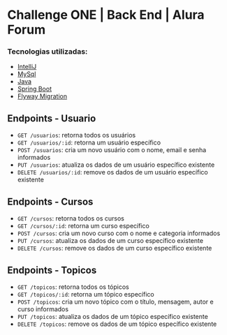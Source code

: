 # Challenge ONE | Back End | Alura Forum 

### Tecnologias utilizadas:

- [IntelliJ](https://www.jetbrains.com/pt-br/idea/)
- [MySql](https://www.mysql.com/)
- [Java](https://www.java.com/pt-BR/)
- [Spring Boot](https://start.spring.io/)
- [Flyway Migration](https://start.spring.io/)

[//]: # (- [Spring Security]&#40;https://start.spring.io/&#41;)
[//]: # (- [Token JWT]&#40;https://jwt.io/&#41;)

## Endpoints - Usuario
- `GET /usuarios`: retorna todos os usuários
- `GET /usuarios/:id`: retorna um usuário específico
- `POST /usuarios`: cria um novo usuário com o nome, email e senha informados
- `PUT /usuarios`: atualiza os dados de um usuário específico existente
- `DELETE /usuarios/:id`: remove os dados de um usuário específico existente

[//]: # (## Endpoints - Login)

## Endpoints - Cursos
- `GET /cursos`: retorna todos os cursos
- `GET /cursos/:id`: retorna um curso específico
- `POST /cursos`: cria um novo curso com o nome e categoria informados
- `PUT /cursos`: atualiza os dados de um curso específico existente
- `DELETE /cursos`: remove os dados de um curso específico existente

## Endpoints - Topicos
- `GET /topicos`: retorna todos os tópicos
- `GET /topicos/:id`: retorna um tópico específico
- `POST /topicos`: cria um novo tópico com o título, mensagem, autor e curso informados
- `PUT /topicos`: atualiza os dados de um tópico específico existente
- `DELETE /topicos`: remove os dados de um tópico específico existente